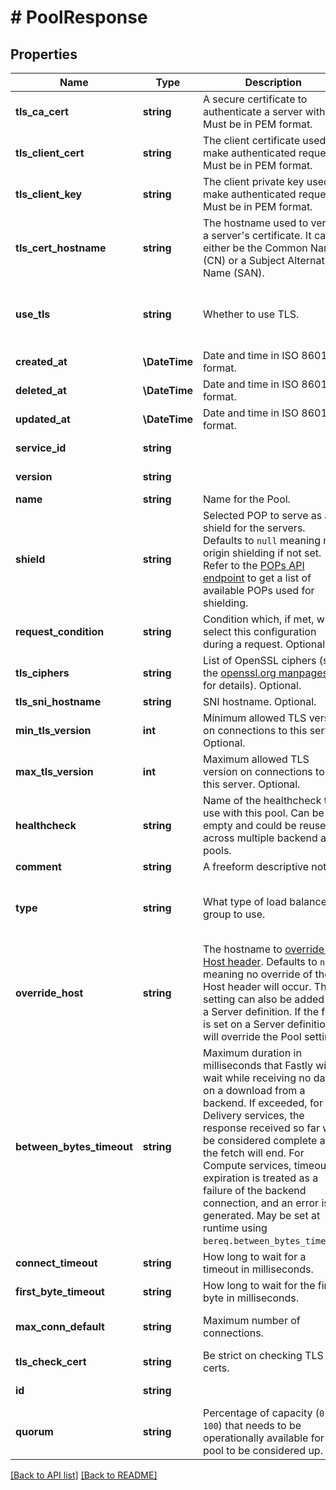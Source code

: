 # # PoolResponse

## Properties

Name | Type | Description | Notes
------------ | ------------- | ------------- | -------------
**tls_ca_cert** | **string** | A secure certificate to authenticate a server with. Must be in PEM format. | [optional]  [defaults to 'null']
**tls_client_cert** | **string** | The client certificate used to make authenticated requests. Must be in PEM format. | [optional]  [defaults to 'null']
**tls_client_key** | **string** | The client private key used to make authenticated requests. Must be in PEM format. | [optional]  [defaults to 'null']
**tls_cert_hostname** | **string** | The hostname used to verify a server&#39;s certificate. It can either be the Common Name (CN) or a Subject Alternative Name (SAN). | [optional]  [defaults to 'null']
**use_tls** | **string** | Whether to use TLS. | [optional]  [one of: '0', '1'] [defaults to '0']
**created_at** | **\DateTime** | Date and time in ISO 8601 format. | [optional] [readonly] 
**deleted_at** | **\DateTime** | Date and time in ISO 8601 format. | [optional] [readonly] 
**updated_at** | **\DateTime** | Date and time in ISO 8601 format. | [optional] [readonly] 
**service_id** | **string** |  | [optional] [readonly] 
**version** | **string** |  | [optional] [readonly] 
**name** | **string** | Name for the Pool. | [optional] 
**shield** | **string** | Selected POP to serve as a shield for the servers. Defaults to `null` meaning no origin shielding if not set. Refer to the [POPs API endpoint](https://www.fastly.com/documentation/reference/api/utils/pops/) to get a list of available POPs used for shielding. | [optional]  [defaults to 'null']
**request_condition** | **string** | Condition which, if met, will select this configuration during a request. Optional. | [optional] 
**tls_ciphers** | **string** | List of OpenSSL ciphers (see the [openssl.org manpages](https://www.openssl.org/docs/man1.1.1/man1/ciphers.html) for details). Optional. | [optional] 
**tls_sni_hostname** | **string** | SNI hostname. Optional. | [optional] 
**min_tls_version** | **int** | Minimum allowed TLS version on connections to this server. Optional. | [optional] 
**max_tls_version** | **int** | Maximum allowed TLS version on connections to this server. Optional. | [optional] 
**healthcheck** | **string** | Name of the healthcheck to use with this pool. Can be empty and could be reused across multiple backend and pools. | [optional] 
**comment** | **string** | A freeform descriptive note. | [optional] 
**type** | **string** | What type of load balance group to use. | [optional]  [one of: 'random', 'hash', 'client']
**override_host** | **string** | The hostname to [override the Host header](https://www.fastly.com/documentation/guides/full-site-delivery/domains-and-origins/specifying-an-override-host/). Defaults to `null` meaning no override of the Host header will occur. This setting can also be added to a Server definition. If the field is set on a Server definition it will override the Pool setting. | [optional]  [defaults to 'null']
**between_bytes_timeout** | **string** | Maximum duration in milliseconds that Fastly will wait while receiving no data on a download from a backend. If exceeded, for Delivery services, the response received so far will be considered complete and the fetch will end. For Compute services, timeout expiration is treated as a failure of the backend connection, and an error is generated. May be set at runtime using `bereq.between_bytes_timeout`. | [optional] 
**connect_timeout** | **string** | How long to wait for a timeout in milliseconds. | [optional] 
**first_byte_timeout** | **string** | How long to wait for the first byte in milliseconds. | [optional] 
**max_conn_default** | **string** | Maximum number of connections. | [optional]  [defaults to '200']
**tls_check_cert** | **string** | Be strict on checking TLS certs. | [optional] 
**id** | **string** |  | [optional] [readonly] 
**quorum** | **string** | Percentage of capacity (`0-100`) that needs to be operationally available for a pool to be considered up. | [optional]  [defaults to '75']


[[Back to API list]](../../README.md#endpoints) [[Back to README]](../../README.md)
